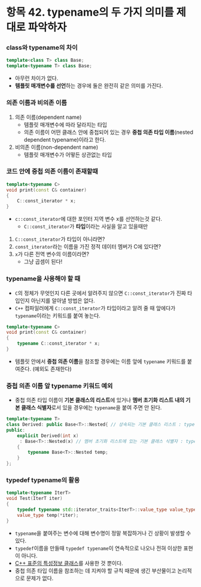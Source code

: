 # 항목 42. typename의 두 가지 의미를 제대로 파악하자
### class와 typename의 차이
```cpp
template<class T> class Base;
template<typename T> class Base;
```
- 아무런 차이가 없다.
- **템플릿 매개변수를 선언**하는 경우에 둘은 완전히 같은 의미를 가진다.

### 의존 이름과 비의존 이름
1. 의존 이름(dependent name)
    - 템플릿 매개변수에 따라 달라지는 타입
    - 의존 이름이 어떤 클래스 안에 중첩되어 있는 경우 **중첩 의존 타입 이름**(nested dependent typename)이라고 한다.
2. 비의존 이름(non-dependent name)
    - 템플릿 매개변수가 어떻든 상관없는 타입

### 코드 안에 중첩 의존 이름이 존재할때
```cpp
template<typename C>
void print(const C& container)
{
    C::const_iterator * x;
}
```
- `c::const_iterator`에 대한 포인터 지역 변수 x를 선언하는것 같다.
  - `C::const_iterator`가 **타입**이라는 사실을 알고 있을때만
1. `C::const_iterator`가 타입이 아니라면?
2. `const_iterator`라는 이름을 가진 정적 데이터 멤버가 C에 있다면?
3. `x`가 다른 전역 변수의 이름이라면?
    - 그냥 곱셈이 된다!

### typename을 사용해야 할 때
- `C`의 정체가 무엇인지 다른 곳에서 알려주지 않으면 `C::const_iterator`가 진짜 타입인지 아닌지를 알아낼 방법은 없다.
- `C++` 컴파일러에게 `C::const_iterator`가 타입이라고 알려 줄 때 앞에다가 `typename`이라는 키워드를 붙여 놓는다.

```cpp
template<typename C>
void print(const C& container)
{
    typename C::const_iterator * x;
}
```
- 템플릿 안에서 **중첩 의존 이름**을 참조할 경우에는 이름 앞에 `typename` 키워드를 붙여준다. (예외도 존재한다)

### 중첩 의존 이름 앞 typename 키워드 예외
- 중첩 의존 타입 이름이 **기본 클래스의 리스트**에 있거나 **멤버 초기화 리스트 내의 기본 클래스 식별자**로서 있을 경우에는 `typename`을 붙여 주면 안 된다.
```cpp
template<typename T>
class Derived: public Base<T>::Nested{ // 상속되는 기본 클래스 리스트 : typename 쓰면 안됨
public:
    explicit Derived(int x) 
     : Base<T>::Nested(x) // 멤버 초기화 리스트에 있는 기본 클래스 식별자 : typename 쓰면 안됨
    {
        typename Base<T>::Nested temp;
    }
};
```

### typedef typename의 활용
```cpp
template<typename IterT>
void Test(IterT iter)
{
    typedef typename std::iterator_traits<IterT>::value_type value_type;
    value_type temp(*iter);
}
```
- `typename`을 붙여주는 변수에 대해 변수명이 정말 복잡하거나 긴 상황이 발생할 수 있다.
- `typedef`이름을 만들때 `typedef typename`이 연속적으로 나오나 전혀 이상한 표현이 아니다.
- [C++ 표준의 특성정보 클래스](/Chapter7/Item47.md)를 사용한 것 뿐이다.
- 중첩 의존 타입 이름을 참조하는 데 지켜야 할 규칙 때문에 생긴 부산물이고 논리적으로 문제가 없다.
